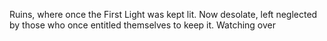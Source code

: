 Ruins, where once the First Light was kept lit. 
Now desolate, left neglected by those who once entitled themselves to keep it. 
Watching over